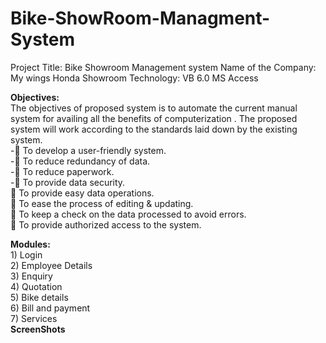 # Bike-ShowRoom-Managment-System
Project Title: Bike Showroom Management system
Name of the Company: My wings Honda Showroom
Technology: VB 6.0
              MS Access

**Objectives:** </br>
The objectives of proposed system is to
automate the current manual system for
availing all the benefits of computerization .
The proposed system will work according to
the standards laid down by the existing
system. <br /> 
    - To develop a user-friendly system. <br /> 
    - To reduce redundancy of data. <br /> 
    - To reduce paperwork. <br />
    - To provide data security. <br />
     To provide easy data operations.  <br />
     To ease the process of editing &amp;
    updating. <br />
     To keep a check on the data processed
    to avoid errors. <br />
     To provide authorized access to the
    system. <br />

**Modules:**  <br />
      1) Login <br /> 
      2) Employee Details <br />
      3) Enquiry <br />
      4) Quotation <br /> 
      5) Bike details <br />
      6) Bill and payment <br />
      7) Services <br />
**ScreenShots**



